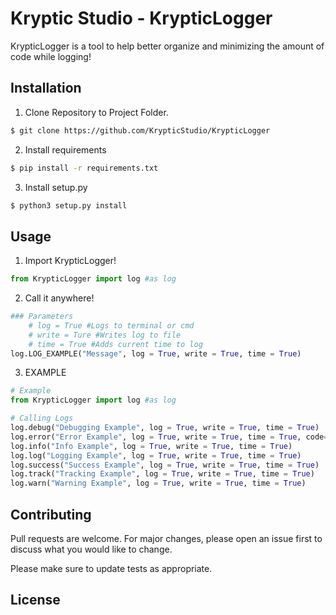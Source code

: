 # Kryptic Studio - KrypticLogger

KrypticLogger is a tool to help better organize and minimizing the amount of code while logging!

## Installation

1. Clone Repository to Project Folder.
```bash
$ git clone https://github.com/KrypticStudio/KrypticLogger
```
2. Install requirements
```bash
$ pip install -r requirements.txt
```
3. Install setup.py
```bash
$ python3 setup.py install
```

## Usage
1. Import KrypticLogger!
```python
from KrypticLogger import log #as log
```
2. Call it anywhere!
```python
### Parameters
    # log = True #Logs to terminal or cmd
    # write = Ture #Writes log to file
    # time = True #Adds current time to log
log.LOG_EXAMPLE("Message", log = True, write = True, time = True)
```
3. EXAMPLE
```python
# Example
from KrypticLogger import log #as log

# Calling Logs
log.debug("Debugging Example", log = True, write = True, time = True)
log.error("Error Example", log = True, write = True, time = True, code="Error Code", critical = True)
log.info("Info Example", log = True, write = True, time = True)
log.log("Logging Example", log = True, write = True, time = True)
log.success("Success Example", log = True, write = True, time = True)
log.track("Tracking Example", log = True, write = True, time = True)
log.warn("Warning Example", log = True, write = True, time = True)
```
## Contributing
Pull requests are welcome. For major changes, please open an issue first to discuss what you would like to change.

Please make sure to update tests as appropriate.

## License
